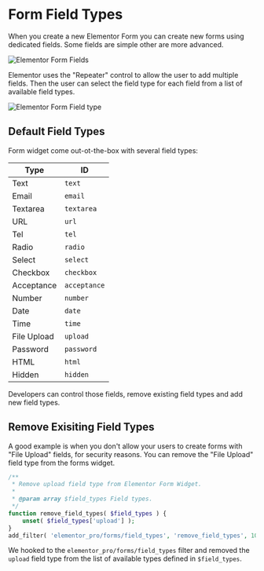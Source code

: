 # Form Field Types

When you create a new Elementor Form you can create new forms using dedicated fields. Some fields are simple other are more advanced.

![Elementor Form Fields](/assets/img/form-fields.png)

Elementor uses the "Repeater" control to allow the user to add multiple fields. Then the user can select the field type for each field from a list of available field types.

![Elementor Form Field type](/assets/img/form-field-type.png)

## Default Field Types

Form widget come out-ot-the-box with several field types:

| Type        |  ID          |
| ----------- | ------------ |
| Text        | `text`       |
| Email       | `email`      |
| Textarea    | `textarea`   |
| URL         | `url`        |
| Tel         | `tel`        |
| Radio       | `radio`      |
| Select      | `select`     |
| Checkbox    | `checkbox`   |
| Acceptance  | `acceptance` |
| Number      | `number`     |
| Date        | `date`       |
| Time        | `time`       |
| File Upload | `upload`     |
| Password    | `password`   |
| HTML        | `html`       |
| Hidden      | `hidden`     |

Developers can control those fields, remove existing field types and add new field types.

## Remove Exisiting Field Types

A good example is when you don't allow your users to create forms with "File Upload" fields, for security reasons. You can remove the "File Upload" field type from the forms widget.

```php
/**
 * Remove upload field type from Elementor Form Widget.
 *
 * @param array $field_types Field types.
 */
function remove_field_types( $field_types ) {
    unset( $field_types['upload'] );
}
add_filter( 'elementor_pro/forms/field_types', 'remove_field_types', 10, 2 );
```

We hooked to the `elementor_pro/forms/field_types` filter and removed the `upload` field type from the list of available types defined in `$field_types`.
